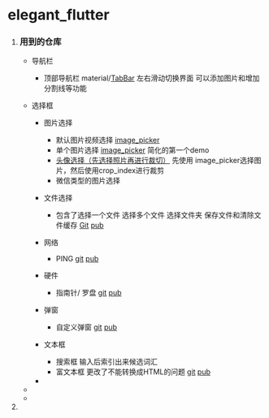 # elegant_flutter

1. ### 用到的仓库

   - 导航栏

     - 顶部导航栏  material/[TabBar](https://flutter.dev/docs/cookbook/design/tabs)  左右滑动切换界面 可以添加图片和增加分割线等功能  

   - 选择框

     - 图片选择

       - 默认图片视频选择 [image_picker](https://github.com/flutter/plugins/tree/master/packages/image_picker/image_picker)
       - 单个图片选择  [image_picker](https://github.com/flutter/plugins/tree/master/packages/image_picker/image_picker)  简化的第一个demo
       - [头像选择（先选择照片再进行裁切）](https://github.com/godaangel/flutter_crop_box)  先使用 image_picker选择图片，然后使用crop_index进行裁剪 
       - 微信类型的图片选择
     - 文件选择  
       - 包含了选择一个文件 选择多个文件 选择文件夹 保存文件和清除文件缓存  [Git](https://github.com/miguelpruivo/flutter_file_picker)   [pub](https://pub.dev/packages/file_picker)
     - 网络
       - PING [git](https://github.com/point-source/dart_ping) [pub](https://pub.dev/packages/dart_ping)
     - 硬件
       - 指南针/ 罗盘    [git](https://github.com/hemanthrajv/flutter_compass)  [pub](https://pub.dev/packages/flutter_compass)

     - 弹窗 
       - 自定义弹窗  [git](https://github.com/YYFlutter/flutter-custom-dialog)    [pub](https://pub.dev/packages/flutter_custom_dialog)

     - 文本框
       - 搜索框 输入后索引出来候选词汇
       - 富文本框  更改了不能转换成HTML的问题  [git](https://github.com/memspace/zefyr)   [pub](https://pub.dev/packages/zefyr)
     - 

   - 

   - 

2. 